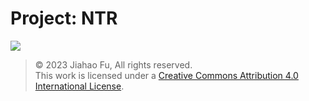 # Project: NTR

[![](https://img.shields.io/badge/123云盘-项目资料-597dfc.svg?style=for-the-badge&logo=icloud&logoColor=white)](https://www.123pan.com/s/bB49-YWBd3)

> © 2023 Jiahao Fu, All rights reserved.  
> This work is licensed under a [Creative Commons Attribution 4.0 International License](http://creativecommons.org/licenses/by/4.0/).
